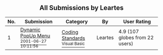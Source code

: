 ﻿<div align="center">

## All Submissions by Leartes

</div>

No.  | Submission | Category | By   | User Rating
---- | ---------- | -------- | ---- | -----------
1 | [Dynamic PopUp Menu<br /><sup>2001-06-27 10:11:56</sup>](https://github.com/Planet-Source-Code/leartes-dynamic-popup-menu__1-24480) | [Coding Standards<br /><sup>Visual Basic</sup>](../ByCategory/coding-standards__1-43.md) | Leartes | 4.9 (107 globes from 22 users)
